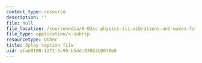 ```yaml
---
content_type: resource
description: ''
file: null
file_location: /coursemedia/8-03sc-physics-iii-vibrations-and-waves-fall-2016/afab010012715c99b5dd03062b0078e8_TjxR7lAwWhI.vtt
file_type: application/x-subrip
resourcetype: Other
title: 3play caption file
uid: afab0100-1271-5c99-b5dd-03062b0078e8
---
```

